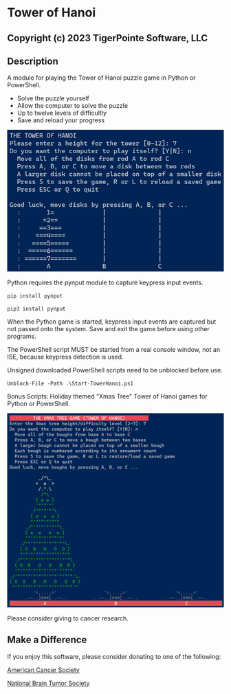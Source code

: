 # Tower of Hanoi
## Copyright (c) 2023 TigerPointe Software, LLC

## Description
A module for playing the Tower of Hanoi puzzle game in Python or PowerShell.

* Solve the puzzle yourself
* Allow the computer to solve the puzzle
* Up to twelve levels of difficultly
* Save and reload your progress


![Tower of Hanoi Image](hanoi_game.py.png)


Python requires the pynput module to capture keypress input events.

```
pip install pynput
```

```
pip3 install pynput
```

When the Python game is started, keypress input events are captured but not passed onto the system.  Save and exit the game before using other programs.

The PowerShell script MUST be started from a real console window, not an ISE, because keypress detection is used.

Unsigned downloaded PowerShell scripts need to be unblocked before use.

```
Unblock-File -Path .\Start-TowerHanoi.ps1
```

Bonus Scripts:  Holiday themed "Xmas Tree" Tower of Hanoi games for Python or PowerShell.


![Xmas Tree Image](Start-XmasTree.ps1.png)


Please consider giving to cancer research.

## Make a Difference
If you enjoy this software, please consider donating to one of the following:

[American Cancer Society](https://www.cancer.org)

[National Brain Tumor Society](https://braintumor.org)